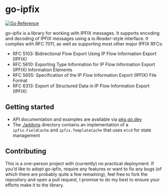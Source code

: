 # go-ipfix

[![Go Reference](https://pkg.go.dev/badge/github.com/zoomoid/go-ipfix.svg)](https://pkg.go.dev/github.com/zoomoid/go-ipfix)

go-ipfix is a library for working with IPFIX messages. It supports encoding and decoding of IPFIX messages using a *io.Reader*-style interface.
It complies with RFC 7011, as well as supporting most other major IPFIX RFCs:

- RFC 5103: Bidirectional Flow Export Using IP Flow Information Export (IPFIX)
- RFC 5610: Exporting Type Information for IP Flow Information Export (IPFIX) Information Elements
- RFC 5655: Specification of the IP Flow Information Export (IPFIX) File Format
- RFC 6313: Export of Structured Data in IP Flow Information Export (IPFIX)

## Getting started

- API documentation and examples are available via [pkg.go.dev](https://pkg.go.dev/github.com/zoomoid/go-ipfix)
- The [./addons](./addons) directory contains an implementation of a `ipfix.FieldCache` and `ipfix.TemplateCache` that uses `etcd` for state management

## Contributing

This is a one-person project with (currently) no practical deployment. If you'd like to adopt go-ipfix, require any features or want to
fix any bugs (of which there are probably quite a few remaining), feel free to fork the repository and open a pull request, I promise to
do my best to ensure your efforts make it to the library.
